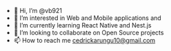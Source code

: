 - 👋 Hi, I’m @vb921
- 👀 I’m interested in Web and Mobile applications and 
- 🌱 I’m currently learning React Native and Nest.js
- 💞️ I’m looking to collaborate on Open Source projects
- 📫 How to reach me cedrickarungu10@gmail.com

<!---
vb921/vb921 is a ✨ special ✨ repository because its `README.md` (this file) appears on your GitHub profile.
You can click the Preview link to take a look at your changes.
--->
